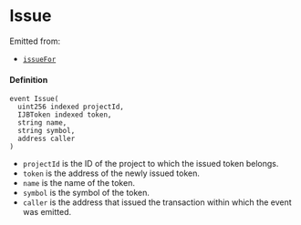 # Issue

Emitted from:

- [`issueFor`](/dev/api/contracts/jbtokenstore/write/issuefor.md)

#### Definition

```
event Issue(
  uint256 indexed projectId,
  IJBToken indexed token,
  string name,
  string symbol,
  address caller
)
```

- `projectId` is the ID of the project to which the issued token belongs.
- `token` is the address of the newly issued token.
- `name` is the name of the token.
- `symbol` is the symbol of the token.
- `caller` is the address that issued the transaction within which the event was emitted.

